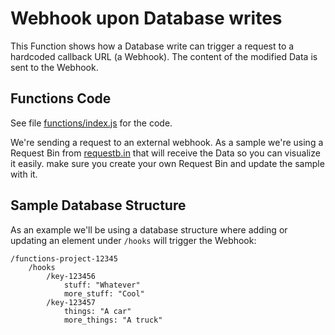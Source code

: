 # Webhook upon Database writes

This Function shows how a Database write can trigger a request to a hardcoded callback URL (a Webhook). The content of the modified Data is sent to the Webhook.

## Functions Code

See file [functions/index.js](functions/index.js) for the code.

We're sending a request to an external webhook. As a sample we're using a Request Bin from [requestb.in](http://requestb.in) that will receive the Data so you can visualize it easily. make sure you create your own Request Bin and update the sample with it.

## Sample Database Structure

As an example we'll be using a database structure where adding or updating an element under `/hooks` will trigger the Webhook:

```
/functions-project-12345
    /hooks
        /key-123456
            stuff: "Whatever"
            more_stuff: "Cool"
        /key-123457
            things: "A car"
            more_things: "A truck"
```
